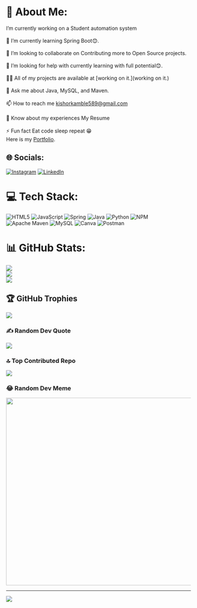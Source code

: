 # 💫 About Me:
 I’m currently working on a Student automation system<br><br>🌱 I’m currently learning Spring Boot😊.<br><br>👯 I’m looking to collaborate on Contributing more to Open Source projects.<br><br>🤝 I’m looking for help with currently learning with full potential😊.<br><br>👨‍💻 All of my projects are available at [working on it.](working on it.)<br><br>💬 Ask me about Java, MySQL, and Maven.<br><br>📫 How to reach me kishorkamble589@gmail.com<br><br>📄 Know about my experiences My Resume<br><br>⚡ Fun fact Eat code sleep repeat 😁<br><be> Here is my [Portfolio](https://kishork18.github.io/).


## 🌐 Socials:
[![Instagram](https://img.shields.io/badge/Instagram-%23E4405F.svg?logo=Instagram&logoColor=white)](https://instagram.com/kishor.k18) [![LinkedIn](https://img.shields.io/badge/LinkedIn-%230077B5.svg?logo=linkedin&logoColor=white)](https://linkedin.com/in/linkedin.com/in/kishor-kamble-49642322b) 

# 💻 Tech Stack:
![HTML5](https://img.shields.io/badge/html5-%23E34F26.svg?style=for-the-badge&logo=html5&logoColor=white) ![JavaScript](https://img.shields.io/badge/javascript-%23323330.svg?style=for-the-badge&logo=javascript&logoColor=%23F7DF1E) ![Spring](https://img.shields.io/badge/spring-%236DB33F.svg?style=for-the-badge&logo=spring&logoColor=white) ![Java](https://img.shields.io/badge/java-%23ED8B00.svg?style=for-the-badge&logo=java&logoColor=white) ![Python](https://img.shields.io/badge/python-3670A0?style=for-the-badge&logo=python&logoColor=ffdd54) ![NPM](https://img.shields.io/badge/NPM-%23000000.svg?style=for-the-badge&logo=npm&logoColor=white) ![Apache Maven](https://img.shields.io/badge/Apache%20Maven-C71A36?style=for-the-badge&logo=Apache%20Maven&logoColor=white) ![MySQL](https://img.shields.io/badge/mysql-%2300f.svg?style=for-the-badge&logo=mysql&logoColor=white) ![Canva](https://img.shields.io/badge/Canva-%2300C4CC.svg?style=for-the-badge&logo=Canva&logoColor=white) ![Postman](https://img.shields.io/badge/Postman-FF6C37?style=for-the-badge&logo=postman&logoColor=white)
# 📊 GitHub Stats:
![](https://github-readme-stats.vercel.app/api?username=kishorkamble18&theme=blue-green&hide_border=false&include_all_commits=true&count_private=true)<br/>
![](https://github-readme-streak-stats.herokuapp.com/?user=kishorkamble18&theme=blue-green&hide_border=false)<br/>
![](https://github-readme-stats.vercel.app/api/top-langs/?username=kishorkamble18&theme=blue-green&hide_border=false&include_all_commits=true&count_private=true&layout=compact)

## 🏆 GitHub Trophies
![](https://github-profile-trophy.vercel.app/?username=kishorkamble18&theme=juicyfresh&no-frame=false&no-bg=false&margin-w=4)

### ✍️ Random Dev Quote
![](https://quotes-github-readme.vercel.app/api?type=horizontal&theme=radical)

### 🔝 Top Contributed Repo
![](https://github-contributor-stats.vercel.app/api?username=kishorkamble18&limit=5&theme=radical&combine_all_yearly_contributions=true)

### 😂 Random Dev Meme
<img src="https://rm.up.railway.app/" width="512px"/>

---
[![](https://visitcount.itsvg.in/api?id=kishorkamble18&icon=4&color=1)](https://visitcount.itsvg.in)

<!-- Proudly created with GPRM ( https://gprm.itsvg.in ) -->
